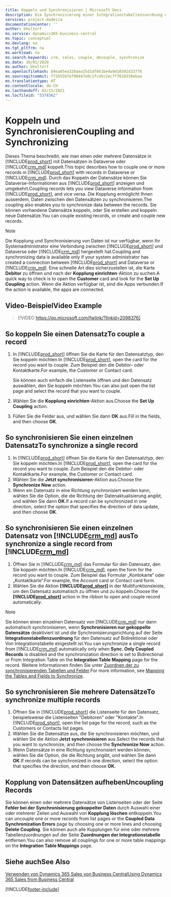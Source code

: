```yaml
---
title: Koppeln und Synchronisieren | Microsoft Docs
description: Die Synchronisierung einer Integrationstabellenzuordnung ermöglicht die Datensynchronisierung in allen Datensätzen in einer Tabelle in Business Central und der Dynamics 365 Sales-Tabellen, die gekoppelt sind.
services: project-madeira
documentationcenter: ''
author: bholtorf
ms.service: dynamics365-business-central
ms.topic: conceptual
ms.devlang: na
ms.tgt_pltfrm: na
ms.workload: na
ms.search.keywords: crm, sales, couple, decouple, synchronize
ms.date: 10/01/2020
ms.author: bholtorf
ms.openlocfilehash: b9ea85ea320aea35d1df661be9a9d16502d33776
ms.sourcegitcommit: ff2b55b7e790447e0c1fcd5c2ec7f7610338ebaa
ms.translationtype: HT
ms.contentlocale: de-CH
ms.lasthandoff: 02/15/2021
ms.locfileid: "5378362"
---
```

# <a name="coupling-and-synchronizing"></a><span data-ttu-id="0dba4-103">Koppeln und Synchronisieren</span><span class="sxs-lookup"><span data-stu-id="0dba4-103">Coupling and Synchronizing</span></span>
<span data-ttu-id="0dba4-104">Dieses Thema beschreibt, wie man einen oder mehrere Datensätze in [!INCLUDE[prod_short](includes/prod_short.md)] mit Datensätzen in Dataverse oder [!INCLUDE[crm_md](includes/crm_md.md)] koppelt.</span><span class="sxs-lookup"><span data-stu-id="0dba4-104">This topic describes how to couple one or more records in [!INCLUDE[prod_short](includes/prod_short.md)] with records in Dataverse or [!INCLUDE[crm_md](includes/crm_md.md)].</span></span> <span data-ttu-id="0dba4-105">Durch das Koppeln der Datensätze können Sie Dataverse-Informationen aus [!INCLUDE[prod_short](includes/prod_short.md)] anzeigen und umgekehrt.</span><span class="sxs-lookup"><span data-stu-id="0dba4-105">Coupling records lets you view Dataverse information from [!INCLUDE[prod_short](includes/prod_short.md)], and vice versa.</span></span> <span data-ttu-id="0dba4-106">Die Kopplung ermöglicht Ihnen ausserdem, Daten zwischen den Datensätzen zu synchronisieren.</span><span class="sxs-lookup"><span data-stu-id="0dba4-106">The coupling also enables you to synchronize data between the records.</span></span> <span data-ttu-id="0dba4-107">Sie können vorhandene Datensätze koppeln, oder Sie erstellen und koppeln neue Datensätze.</span><span class="sxs-lookup"><span data-stu-id="0dba4-107">You can couple existing records, or create and couple new records.</span></span>

> [!Note]
> <span data-ttu-id="0dba4-108">Die Kopplung und Synchronisierung von Daten ist nur verfügbar, wenn Ihr Systemadministrator eine Verbindung zwischen [!INCLUDE[prod_short](includes/prod_short.md)] und Dataverse oder [!INCLUDE[crm_md](includes/crm_md.md)] hergestellt hat.</span><span class="sxs-lookup"><span data-stu-id="0dba4-108">Coupling and synchronizing data is available only if your system administrator has created a connection between [!INCLUDE[prod_short](includes/prod_short.md)] and Dataverse or [!INCLUDE[crm_md](includes/crm_md.md)].</span></span> <span data-ttu-id="0dba4-109">Eine schnelle Art dies sicherzustellen ist, die Karte **Debitor** zu öffnen und nach der **Kopplung einrichten**-Aktion zu suchen.</span><span class="sxs-lookup"><span data-stu-id="0dba4-109">A quick way to check is to open the **Customer** card and look for the **Set Up Coupling** action.</span></span> <span data-ttu-id="0dba4-110">Wenn die Aktion verfügbar ist, sind die Apps verbunden.</span><span class="sxs-lookup"><span data-stu-id="0dba4-110">If the action is available, the apps are connected.</span></span>   

## <a name="video-example"></a><span data-ttu-id="0dba4-111">Video-Beispiel</span><span class="sxs-lookup"><span data-stu-id="0dba4-111">Video Example</span></span>

> [!VIDEO https://go.microsoft.com/fwlink/?linkid=2098376]

## <a name="to-couple-a-record"></a><span data-ttu-id="0dba4-112">So koppeln Sie einen Datensatz</span><span class="sxs-lookup"><span data-stu-id="0dba4-112">To couple a record</span></span>  
1.  <span data-ttu-id="0dba4-113">In [!INCLUDE[prod_short](includes/prod_short.md)] öffnen Sie die Karte für den Datensatztyp, den Sie koppeln möchten.</span><span class="sxs-lookup"><span data-stu-id="0dba4-113">In [!INCLUDE[prod_short](includes/prod_short.md)], open the card for the record you want to couple.</span></span> <span data-ttu-id="0dba4-114">Zum Beispiel den die Debitor- oder Kontaktkarte.</span><span class="sxs-lookup"><span data-stu-id="0dba4-114">For example, the Customer or Contact card.</span></span>  

    <span data-ttu-id="0dba4-115">Sie können auch einfach die Listenseite öffnen und den Datensatz auswählen, den Sie koppeln möchten.</span><span class="sxs-lookup"><span data-stu-id="0dba4-115">You can also just open the list page and select the record that you want to couple.</span></span>  

2.  <span data-ttu-id="0dba4-116">Wählen Sie die **Kopplung einrichten**-Aktion aus.</span><span class="sxs-lookup"><span data-stu-id="0dba4-116">Choose the **Set Up Coupling** action.</span></span>  
3.  <span data-ttu-id="0dba4-117">Füllen Sie die Felder aus, und wählen Sie dann **OK** aus.</span><span class="sxs-lookup"><span data-stu-id="0dba4-117">Fill in the fields, and then choose **OK**.</span></span>  

## <a name="to-synchronize-a-single-record"></a><span data-ttu-id="0dba4-118">So synchronisieren Sie einen einzelnen Datensatz</span><span class="sxs-lookup"><span data-stu-id="0dba4-118">To synchronize a single record</span></span>  
1.  <span data-ttu-id="0dba4-119">In [!INCLUDE[prod_short](includes/prod_short.md)] öffnen Sie die Karte für den Datensatztyp, den Sie koppeln möchten.</span><span class="sxs-lookup"><span data-stu-id="0dba4-119">In [!INCLUDE[prod_short](includes/prod_short.md)], open the card for the record you want to couple.</span></span> <span data-ttu-id="0dba4-120">Zum Beispiel den die Debitor- oder Kontaktkarte.</span><span class="sxs-lookup"><span data-stu-id="0dba4-120">For example, the Customer or Contact card.</span></span>  
2.  <span data-ttu-id="0dba4-121">Wählen Sie die **Jetzt synchronisieren**-Aktion aus.</span><span class="sxs-lookup"><span data-stu-id="0dba4-121">Choose the **Synchronize Now** action.</span></span>  
3.  <span data-ttu-id="0dba4-122">Wenn ein Datensatz in eine Richtung synchronisiert werden kann, wählen Sie die Option, die die Richtung der Datenaktualisierung angibt, und wählen Sie dann **OK**.</span><span class="sxs-lookup"><span data-stu-id="0dba4-122">If a record can be synchronized in one direction, select the option that specifies the direction of data update, and then choose **OK**.</span></span>  

## <a name="to-synchronize-a-single-record-from-crm_md"></a><span data-ttu-id="0dba4-123">So synchronisieren Sie einen einzelnen Datensatz von [!INCLUDE[crm_md](includes/crm_md.md)] aus</span><span class="sxs-lookup"><span data-stu-id="0dba4-123">To synchronize a single record from [!INCLUDE[crm_md](includes/crm_md.md)]</span></span>  
1.  <span data-ttu-id="0dba4-124">Öffnen Sie in [!INCLUDE[crm_md](includes/crm_md.md)] das Formular für den Datensatz, den Sie koppeln möchten.</span><span class="sxs-lookup"><span data-stu-id="0dba4-124">In [!INCLUDE[crm_md](includes/crm_md.md)], open the form for the record you want to couple.</span></span> <span data-ttu-id="0dba4-125">Zum Beispiel das Formular „Kontokarte“ oder „Kontaktkarte“.</span><span class="sxs-lookup"><span data-stu-id="0dba4-125">For example, the Account card or Contact card form.</span></span>  
2.  <span data-ttu-id="0dba4-126">Wählen Sie die Aktion **[!INCLUDE[prod_short](includes/prod_short.md)]** in der Multifunktionsleiste, um den Datensatz automatisch zu öffnen und zu koppeln.</span><span class="sxs-lookup"><span data-stu-id="0dba4-126">Choose the **[!INCLUDE[prod_short](includes/prod_short.md)]** action in the ribbon to open and couple record automatically.</span></span>

> [!Note]
> <span data-ttu-id="0dba4-127">Sie können einen einzelnen Datensatz von [!INCLUDE[crm_md](includes/crm_md.md)] nur dann automatisch synchronisieren, wenn **Synchronisieren nur gekoppelte Datensätze** deaktiviert ist und die Synchronisierungsrichtung auf der Seite **Integrationstabellenzuordnung** für den Datensatz auf Bidirektional oder Von Integrationstabelle eingestellt ist.</span><span class="sxs-lookup"><span data-stu-id="0dba4-127">You can synchronize a single record from [!INCLUDE[crm_md](includes/crm_md.md)] automatically only when **Sync. Only Coupled Records** is disabled and the synchronization direction is set to Bidirectional or From Integration Table on the **Integration Table Mapping** page for the record.</span></span> <span data-ttu-id="0dba4-128">Weitere Informationen finden Sie unter [Zuordnen der zu synchronisierenden Tabellen und Felder](admin-how-to-modify-table-mappings-for-synchronization.md#creating-new-records).</span><span class="sxs-lookup"><span data-stu-id="0dba4-128">For more information, see [Mapping the Tables and Fields to Synchronize](admin-how-to-modify-table-mappings-for-synchronization.md#creating-new-records).</span></span>     

## <a name="to-synchronize-multiple-records"></a><span data-ttu-id="0dba4-129">So synchronisieren Sie mehrere Datensätze</span><span class="sxs-lookup"><span data-stu-id="0dba4-129">To synchronize multiple records</span></span>  
1.  <span data-ttu-id="0dba4-130">Öffnen Sie in [!INCLUDE[prod_short](includes/prod_short.md)] die Listenseite für den Datensatz, beispielsweise die Listenseiten "Debitoren" oder "Kontakte".</span><span class="sxs-lookup"><span data-stu-id="0dba4-130">In [!INCLUDE[prod_short](includes/prod_short.md)], open the list page for the record, such as the Customers or Contacts list pages.</span></span>  
2.  <span data-ttu-id="0dba4-131">Wählen Sie die Datensätze aus, die Sie synchronisieren möchten, und wählen Sie die Aktion **Jetzt synchronisieren** aus.</span><span class="sxs-lookup"><span data-stu-id="0dba4-131">Select the records that you want to synchronize, and then choose the **Synchronize Now** action.</span></span>  
3.  <span data-ttu-id="0dba4-132">Wenn Datensätze in eine Richtung synchronisiert werden können, wählen Sie die Option, die die Richtung angibt, und wählen Sie dann **OK**.</span><span class="sxs-lookup"><span data-stu-id="0dba4-132">If records can be synchronized in one direction, select the option that specifies the direction, and then choose **OK**.</span></span>  

## <a name="uncoupling-records"></a><span data-ttu-id="0dba4-133">Kopplung von Datensätzen aufheben</span><span class="sxs-lookup"><span data-stu-id="0dba4-133">Uncoupling Records</span></span>
<span data-ttu-id="0dba4-134">Sie können einen oder mehrere Datensätze von Listenseiten oder der Seite **Fehler bei der Synchronisierung gekoppelter Daten** durch Auswahl einer oder mehrerer Zeilen und Auswahl von **Kopplung löschen** entkoppeln.</span><span class="sxs-lookup"><span data-stu-id="0dba4-134">You can uncouple one or more records from list pages or the **Coupled Data Synchronization Errors** page by choosing one or more lines and choosing **Delete Coupling**.</span></span> <span data-ttu-id="0dba4-135">Sie können auch alle Kupplungen für eine oder mehrere Tabellenzuordnungen auf der Seite **Zuordnungen der Integrationstabelle** entfernen.</span><span class="sxs-lookup"><span data-stu-id="0dba4-135">You can also remove all couplings for one or more table mappings on the **Integration Table Mappings** page.</span></span>

## <a name="see-also"></a><span data-ttu-id="0dba4-136">Siehe auch</span><span class="sxs-lookup"><span data-stu-id="0dba4-136">See Also</span></span>  
[<span data-ttu-id="0dba4-137">Verwenden von Dynamics 365 Sales von Business Central</span><span class="sxs-lookup"><span data-stu-id="0dba4-137">Using Dynamics 365 Sales from Business Central</span></span>](marketing-integrate-dynamicscrm.md)


[!INCLUDE[footer-include](includes/footer-banner.md)]